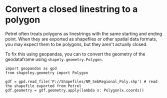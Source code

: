 # Convert a closed linestring to a polygon

Petrel often treats polygons as linestrings with the same starting and ending point. When they are exported as shapefiles or other spatial data formats, you may expect them to be polygons, but they aren't actually closed.

To fix this using geopandas, you can to convert the geometry of the geodataframe using `shapely.geometry.Polygon`.


```
import geopandas as gpd
from shapeley.geometry import Polygon

gdf = gpd.read_file('P://Shapefiles/NM_SebRegional_Poly.shp') # read the shapefile exported from Petrel
gdf.geometry = gdf.geometry.apply(lambda x: Polygon(x.coords))
```